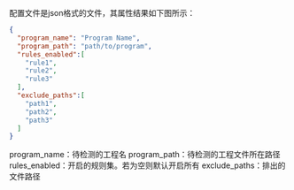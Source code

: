 配置文件是json格式的文件，其属性结果如下图所示：
```json
{
  "program_name": "Program Name",
  "program_path": "path/to/program",
  "rules_enabled":[
    "rule1",
    "rule2",
    "rule3"
  ],
  "exclude_paths":[
    "path1",
    "path2",
    "path3"
  ]
}
```
program_name：待检测的工程名
program_path：待检测的工程文件所在路径
rules_enabled：开启的规则集。若为空则默认开启所有
exclude_paths：排出的文件路径